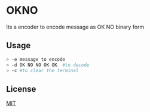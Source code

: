 # OKNO
Its a encoder to encode message as OK NO  binary form



## Usage

```sh
> -e message to encode 
> -d OK NO NO OK OK  #to decode
> -c #to clear the terminal
```
## License
[MIT](https://choosealicense.com/licenses/mit/)
